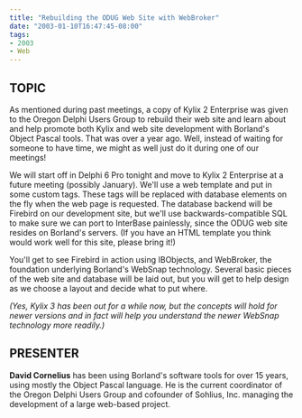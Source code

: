 ```yaml
---
title: "Rebuilding the ODUG Web Site with WebBroker"
date: "2003-01-10T16:47:45-08:00"
tags:
- 2003
- Web
---
```

## TOPIC ##

As mentioned during past meetings, a copy of Kylix 2 Enterprise was given to the Oregon Delphi Users Group to rebuild their web site and learn about and help promote both Kylix and web site development with Borland's Object Pascal tools.  That was over a year ago.  Well, instead of waiting for someone to have time, we might as well just do it during one of our meetings!

We will start off in Delphi 6 Pro tonight and move to Kylix 2 Enterprise at a future meeting (possibly January).  We'll use a web template and put in some custom tags.  These tags will be replaced with database elements on the fly when the web page is requested.  The database backend will be Firebird on our development site, but we'll use backwards-compatible SQL to make sure we can port to InterBase painlessly, since the ODUG web site resides on Borland's servers.  (If you have an HTML template you think would work well for this site, please bring it!)	

You'll get to see Firebird in action using IBObjects, and WebBroker, the foundation underlying Borland's WebSnap technology.  Several basic pieces of the web site and database will be laid out, but you will get to help design as we choose a layout and decide what to put where.

*(Yes, Kylix 3 has been out for a while now, but the concepts will hold for newer versions and in fact will help you understand the newer WebSnap technology more readily.)*

## PRESENTER ##

**David Cornelius** has been using Borland's software tools for over 15 years, using mostly the Object Pascal language. He is the current coordinator of the Oregon Delphi Users Group and cofounder of Sohlius, Inc. managing the development of a large web-based project.
